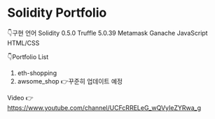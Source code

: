 # Solidity Portfolio

👇구현 언어
Solidity 0.5.0
Truffle 5.0.39
Metamask
Ganache
JavaScript
HTML/CSS

👇Portfolio List
1. eth-shopping
2. awsome_shop 👉꾸준히 업데이트 예정

Video 👉 https://www.youtube.com/channel/UCFcRRELeG_wQVyIeZYRwa_g



